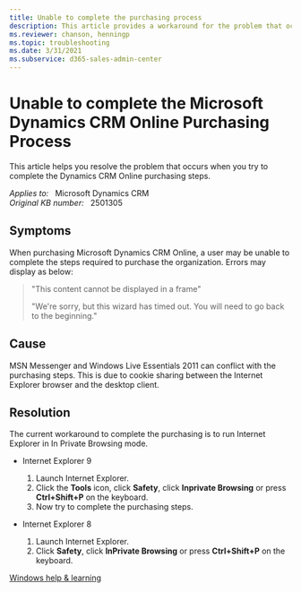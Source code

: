 ```yaml
---
title: Unable to complete the purchasing process
description: This article provides a workaround for the problem that occurs when you try to complete the Dynamics CRM Online purchasing steps.
ms.reviewer: chanson, henningp
ms.topic: troubleshooting
ms.date: 3/31/2021
ms.subservice: d365-sales-admin-center
---
```

# Unable to complete the Microsoft Dynamics CRM Online Purchasing Process

This article helps you resolve the problem that occurs when you try to complete the Dynamics CRM Online purchasing steps.

_Applies to:_ &nbsp; Microsoft Dynamics CRM  
_Original KB number:_ &nbsp; 2501305

## Symptoms

When purchasing Microsoft Dynamics CRM Online, a user may be unable to complete the steps required to purchase the organization. Errors may display as below:

> "This content cannot be displayed in a frame"
>
> "We're sorry, but this wizard has timed out. You will need to go back to the beginning."

## Cause

MSN Messenger and Windows Live Essentials 2011 can conflict with the purchasing steps. This is due to cookie sharing between the Internet Explorer browser and the desktop client.

## Resolution

The current workaround to complete the purchasing is to run Internet Explorer in In Private Browsing mode.

- Internet Explorer 9

    1. Launch Internet Explorer.
    1. Click the **Tools** icon, click **Safety**, click **Inprivate Browsing** or press **Ctrl+Shift+P** on the keyboard.
    1. Now try to complete the purchasing steps.

- Internet Explorer 8

    1. Launch Internet Explorer.
    1. Click **Safety**, click **InPrivate Browsing** or press **Ctrl+Shift+P** on the keyboard.

[Windows help & learning](https://windows.microsoft.com/windows7/what-is-inprivate-browsing)
